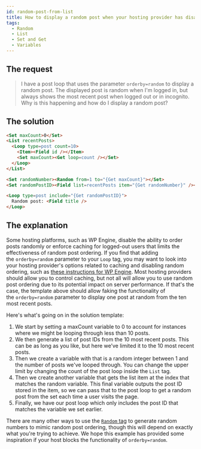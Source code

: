 ```yaml
---
id: random-post-from-list
title: How to display a random post when your hosting provider has disabled random sorting
tags:
  - Random
  - List
  - Set and Get
  - Variables
---
```

## The request

> I have a post loop that uses the parameter `orderby=random` to display a random post. The displayed post is random when I'm logged in, but always shows the most recent post when logged out or in incognito. Why is this happening and how do I display a random post?

## The solution

```html
<Set maxCount>0</Set>
<List recentPosts>
  <Loop type=post count=10>
    <Item><Field id /></Item>
    <Set maxCount><Get loop=count /></Set>
  </Loop>
</List>

<Set randomNumber><Random from=1 to="{Get maxCount}"></Set>
<Set randomPostID><Field list=recentPosts item="{Get randomNumber}" /></Set>

<Loop type=post include="{Get randomPostID}">
  Random post: <Field title />
</Loop>
```
## The explanation

Some hosting platforms, such as WP Engine, disable the ability to order posts randomly or enforce caching for logged-out users that limits the effectiveness of random post ordering. If you find that adding the `orderby=random` parameter to your `Loop` tag, you may want to look into your hosting provider's options related to caching and disabling random ordering, such as [these instructions for WP Engine](https://wpengine.com/support/about-order-by-rand/). Most hosting providers should allow you to control caching, but not all will allow you to use random post ordering due to its potential impact on server performance. If that's the case, the template above should allow faking the functionality of the `orderby=random` parameter to display one post at random from the ten most recent posts.

Here's what's going on in the solution template:

1. We start by setting a maxCount variable to 0 to account for instances where we might be looping through less than 10 posts.
2. We then generate a list of post IDs from the 10 most recent posts. This can be as long as you like, but here we’ve limited it to the 10 most recent posts.  
3. Then we create a variable with that is a random integer between 1 and the number of posts we've looped through. You can change the upper limit by changing the count of the post loop inside the `List` tag.
4. Then we create another variable that gets the list item at the index that matches the random variable. This final variable outputs the post ID stored in the item, so we can pass that to the post loop to get a random post from the set each time a user visits the page.
5. Finally, we have our post loop which only includes the post ID that matches the variable we set earlier.

There are many other ways to use the [`Random` tag](/docs/learning-guides/dynamic-tags/random) to generate random numbers to mimic random post ordering, though this will depend on exactly what you're trying to achieve. We hope this example has provided some inspiration if your host blocks the functionality of `orderby=random`.